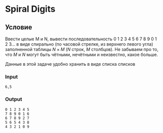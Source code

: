 # Spiral Digits

## Условие

Ввести целые M и N, вывести последовательность $0$ $1$ $2$ $3$ $4$ $5$ $6$ $7$ $8$ $9$ $0$ $1$ $2$ $3 \dots$ в виде спирально (по часовой стрелке, из верхнего левого угла) заполненной таблицы $N \times M$ ($N$ строк, $M$ столбцов). Не забываем про то, что $M$ и $N$ могут быть чётными, нечётными и неизвестно, какое больше.

Данные в этой задаче удобно хранить в виде списка списков

### Input
```
6,5
```

### Output
```
0 1 2 3 4 5
7 8 9 0 1 6
6 7 8 9 2 7
5 6 5 4 3 8
4 3 2 1 0 9
```
